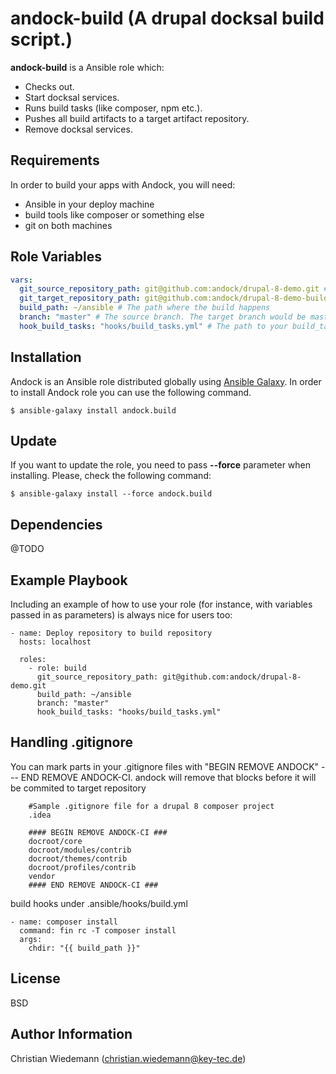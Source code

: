 andock-build (A drupal docksal build script.)
=========

**andock-build** is a Ansible role which:
* Checks out.
* Start docksal services.
* Runs build tasks (like composer, npm etc.).  
* Pushes all build artifacts to a target artifact repository.  
* Remove docksal services.
  

Requirements
------------

In order to build your apps with Andock, you will need:

* Ansible in your deploy machine
* build tools like composer or something else
* git on both machines


Role Variables
--------------

```yaml
vars:
  git_source_repository_path: git@github.com:andock/drupal-8-demo.git # The source repository 
  git_target_repository_path: git@github.com:andock/drupal-8-demo-build.git # The target repository. Can be the same repository as the source repository 
  build_path: ~/ansible # The path where the build happens
  branch: "master" # The source branch. The target branch would be master-build
  hook_build_tasks: "hooks/build_tasks.yml" # The path to your build_tasks hook file
```

Installation
------------

Andock is an Ansible role distributed globally using [Ansible Galaxy](https://galaxy.ansible.com/). In order to install Andock role you can use the following command.

```
$ ansible-galaxy install andock.build
```

Update
------

If you want to update the role, you need to pass **--force** parameter when installing. Please, check the following command:

```
$ ansible-galaxy install --force andock.build
```

Dependencies
------------

@TODO

Example Playbook
----------------

Including an example of how to use your role (for instance, with variables passed in as parameters) is always nice for users too:

    - name: Deploy repository to build repository
      hosts: localhost
      
      roles:
        - role: build
          git_source_repository_path: git@github.com:andock/drupal-8-demo.git
          build_path: ~/ansible
          branch: "master"
          hook_build_tasks: "hooks/build_tasks.yml"


Handling .gitignore 
----------------

You can mark parts in your .gitignore files with "BEGIN REMOVE ANDOCK" --- END REMOVE ANDOCK-CI.
andock will remove that blocks before it will be commited to target repository
 

        #Sample .gitignore file for a drupal 8 composer project
        .idea
        
        #### BEGIN REMOVE ANDOCK-CI ###
        docroot/core
        docroot/modules/contrib
        docroot/themes/contrib
        docroot/profiles/contrib
        vendor
        #### END REMOVE ANDOCK-CI ###

build hooks under .ansible/hooks/build.yml

    - name: composer install
      command: fin rc -T composer install
      args:
        chdir: "{{ build_path }}"



License
-------

BSD

Author Information
------------------

Christian Wiedemann (christian.wiedemann@key-tec.de)
